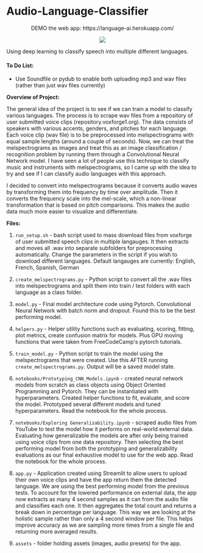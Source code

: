 # Audio-Language-Classifier

<p align="center"> DEMO the web app: https://language-ai.herokuapp.com/</p>
<p align="center">
  <img src="https://i.ibb.co/80F30KW/audio-ai.png">
</p>



Using deep learning to classify speech into multiple different languages. 

#### To Do List:
- Use Soundfile or pydub to enable both uploading mp3 and wav files (rather than just wav files currently)


**Overview of Project:**

The general idea of the project is to see if we can train a model to classify various languages. The process is to scrape wav files from a repository of user submitted voice clips (repository.voxforge1.org). The data consists of speakers with various accents, genders, and pitches for each language. 
Each voice clip (wav file) is to be preprocessed into melspectrograms with equal sample lengths (around a couple of seconds). Now, we can treat the melspectrograms as images and treat this as an image classification / recognition problem by running them through a Convolutional Neural Network model. I have seen a lot of people use this technique to classify music and instruments with melspectrograms, so I came up with the idea to try and see if I can classify audio languages with this approach. 

I decided to convert into melspectrograms because it converts audio waves by transforming them into frequency by time over amplitude. Then it converts the frequency scale into the mel-scale, which a non-linear transformation that is based on pitch comparisons. This makes the audio data much more easier to visualize and differentiate. 


**Files:**

1. `run_setup.sh` - bash script used to mass download files from voxforge of user submitted speech clips in multiple langauges. It then extracts and moves all .wav into separate subfolders for preprocessing automatically. Change the parameters in the script if you wish to download different languages. Default langauges are currently:  English, French, Spanish, German

2. `create_melspectrograms.py` - Python script to convert all the .wav files into melspectrograms and split them into train / test folders with each language as a class folder.

3. `model.py` - Final model architecture code using Pytorch. Convolutional Neural Network with batch norm and dropout. Found this to be the best performing model.

4. `helpers.py` - Helper utility functions such as evaluating, scoring, fitting, plot metrics, create confusion matrix for models. Plus GPU moving functions that were taken from FreeCodeCamp's pytorch tutorials.

5. `train_model.py` - Python script to train the model using the melspectrograms that were created. Use this AFTER running `create_melspectrograms.py`. Output will be a saved model state.

6. `notebooks/Prototyping_CNN_Models.ipynb` - created neural network models from scratch as class objects using Object Oriented Programming and Pytorch. They can be instantiated with hyperparameters. Created helper functions to fit, evaluate, and score the model. Prototyped several different models and tuned hyperparameters. Read the notebook for the whole process. 

7. `notebooks/Exploring Generalizability.ipynb` - scraped audio files from YouTube to test the model how it performs on real-world external data. Evaluating how generalizable the models are after only being trained using voice clips from one data repository. Then selecting the best performing model from both the prototyping and generalizability evaluations as our final exhaustive model to use for the web app. Read the notebook for the whole process.

8. `app.py` - Application created using Streamlit to allow users to upload their own voice clips and have the app return them the detected language. We are using the best performing model from the previous tests. To account for the lowered performance on external data, the app now extracts as many 4 second samples as it can from the audio file and classifies each one. It then aggregates the total count and returns a break down in percentage per language. This way we are looking at the holistic sample rather than only a 4 second window per file. This helps improve accuracy as we are sampling more times from a single file and returning more averaged results.

9. `assets` - folder holding assets (images, audio presets) for the app. 




